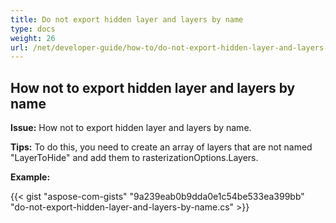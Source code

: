 ```yaml
---
title: Do not export hidden layer and layers by name
type: docs
weight: 26
url: /net/developer-guide/how-to/do-not-export-hidden-layer-and-layers-by-name/
---
```


## **How not to export hidden layer and layers by name**

**Issue:** How not to export hidden layer and layers by name.

**Tips:** To do this, you need to create an array of layers that are not named "LayerToHide" and add them to rasterizationOptions.Layers.

**Example:**

{{< gist "aspose-com-gists" "9a239eab0b9dda0e1c54be533ea399bb" "do-not-export-hidden-layer-and-layers-by-name.cs" >}}